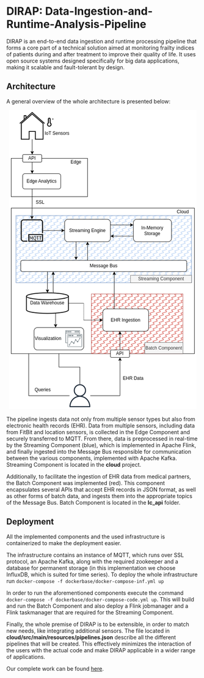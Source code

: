 # DIRAP: Data-Ingestion-and-Runtime-Analysis-Pipeline

DIRAP is an end-to-end data ingestion and runtime processing pipeline that forms a core part of a technical solution aimed 
at monitoring frailty indices of patients during and after treatment to improve their quality of life. It uses open source 
systems designed specifically for big data applications, making it scalable and fault-tolerant by design.


## Architecture
A general overview of the whole architecture is presented below:

<p align="center">
<img src="https://github.com/LifeChamps/AUTH_CSD_DIP/blob/main/SystemOverview.png" width="491" height="782" alt="">
</p>


The pipeline ingests data not only from multiple sensor types but also from electronic health records (EHR). 
Data from multiple sensors, including data from FitBit and location sensors, is collected in the Edge Component and 
securely transferred to MQTT. From there, data is preprocessed in real-time by the Streaming Component (blue), 
which is implemented in Apache Flink, and finally ingested into the Message Bus responsible for communication between 
the various components, implemented with Apache Kafka.
Streaming Component is located in the **cloud** project.

Additionally, to facilitate the ingestion of EHR data from medical partners, the Batch Component was implemented (red). 
This component encapsulates several APIs that accept EHR records in JSON format, as well as other forms of batch data, 
and ingests them into the appropriate topics of the Message Bus. Batch Component is located in the **lc_api** folder.

## Deployment
All the implemented components and the used infrastructure is containerized to make the deployment easier.

The infrastructure contains an instance of MQTT, which runs over SSL protocol, an Apache Kafka, along
with the required zookeeper and a database
for permanent storage (in this implementation we choose InfluxDB, which is suited for time series).
To deploy the whole infrastructure run
```docker-compose -f dockerbase/docker-compose-inf.yml up```

In order to run the aforementioned components execute the command ```docker-compose -f dockerbase/docker-compose-code.yml up```. 
This will build and run the Batch Component and also deploy a Flink jobmanager and a Flink taskmanager that are required
for the Streaming Component.

Finally, the whole premise of DIRAP is to be extensible, in order to match new needs, like integrating additional sensors.
The file located in **cloud/src/main/resources/pipelines.json** describe all the different pipelines that will be created. 
This effectively minimizes the interaction of the users with the actual code and make DIRAP applicable in a wider range of 
applications.

Our complete work can be found [here](https://link.springer.com/article/10.1007/s13278-022-00891-y).

